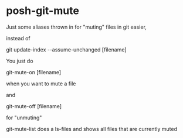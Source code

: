 posh-git-mute
=============


Just some aliases thrown in for "muting" files in git easier,

instead of 

git update-index --assume-unchanged [filename]

You just do 

git-mute-on [filename]

when you want to mute a file

and 

git-mute-off [filename]

for "unmuting"

git-mute-list does a ls-files and shows all files that are currently muted
